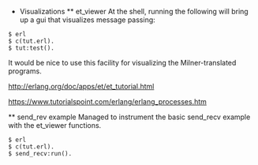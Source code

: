 * Visualizations
** et_viewer
At the shell, running the following will bring up a gui that visualizes message passing:

```
$ erl
$ c(tut.erl).
$ tut:test().
```

It would be nice to use this facility for visualizing the Milner-translated programs.

http://erlang.org/doc/apps/et/et_tutorial.html

https://www.tutorialspoint.com/erlang/erlang_processes.htm

** send_rev example
Managed to instrument the basic send_recv example with the et_viewer functions.

```
$ erl
$ c(tut.erl).
$ send_recv:run().
```
